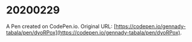 # 20200229

A Pen created on CodePen.io. Original URL: [https://codepen.io/gennady-tabala/pen/dyoRPox](https://codepen.io/gennady-tabala/pen/dyoRPox).


